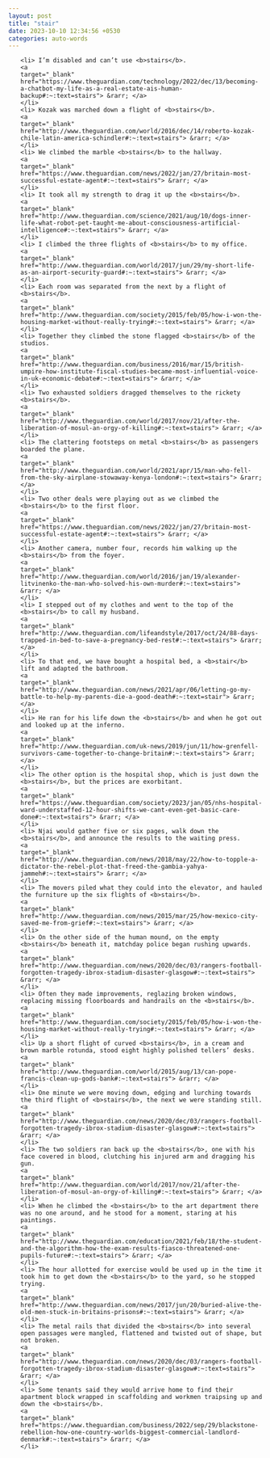 ```yaml
---
layout: post
title: "stair"
date: 2023-10-10 12:34:56 +0530
categories: auto-words
---
```

<ol>

    <li> I’m disabled and can’t use <b>stairs</b>.
    <a 
    target="_blank" 
    href="https://www.theguardian.com/technology/2022/dec/13/becoming-a-chatbot-my-life-as-a-real-estate-ais-human-backup#:~:text=stairs"> &rarr; </a>
    </li>
    <li> Kozak was marched down a flight of <b>stairs</b>.
    <a 
    target="_blank" 
    href="http://www.theguardian.com/world/2016/dec/14/roberto-kozak-chile-latin-america-schindler#:~:text=stairs"> &rarr; </a>
    </li>
    <li> We climbed the marble <b>stairs</b> to the hallway.
    <a 
    target="_blank" 
    href="https://www.theguardian.com/news/2022/jan/27/britain-most-successful-estate-agent#:~:text=stairs"> &rarr; </a>
    </li>
    <li> It took all my strength to drag it up the <b>stairs</b>.
    <a 
    target="_blank" 
    href="http://www.theguardian.com/science/2021/aug/10/dogs-inner-life-what-robot-pet-taught-me-about-consciousness-artificial-intelligence#:~:text=stairs"> &rarr; </a>
    </li>
    <li> I climbed the three flights of <b>stairs</b> to my office.
    <a 
    target="_blank" 
    href="http://www.theguardian.com/world/2017/jun/29/my-short-life-as-an-airport-security-guard#:~:text=stairs"> &rarr; </a>
    </li>
    <li> Each room was separated from the next by a flight of <b>stairs</b>.
    <a 
    target="_blank" 
    href="http://www.theguardian.com/society/2015/feb/05/how-i-won-the-housing-market-without-really-trying#:~:text=stairs"> &rarr; </a>
    </li>
    <li> Together they climbed the stone flagged <b>stairs</b> of the studios.
    <a 
    target="_blank" 
    href="http://www.theguardian.com/business/2016/mar/15/british-umpire-how-institute-fiscal-studies-became-most-influential-voice-in-uk-economic-debate#:~:text=stairs"> &rarr; </a>
    </li>
    <li> Two exhausted soldiers dragged themselves to the rickety <b>stairs</b>.
    <a 
    target="_blank" 
    href="http://www.theguardian.com/world/2017/nov/21/after-the-liberation-of-mosul-an-orgy-of-killing#:~:text=stairs"> &rarr; </a>
    </li>
    <li> The clattering footsteps on metal <b>stairs</b> as passengers boarded the plane.
    <a 
    target="_blank" 
    href="http://www.theguardian.com/world/2021/apr/15/man-who-fell-from-the-sky-airplane-stowaway-kenya-london#:~:text=stairs"> &rarr; </a>
    </li>
    <li> Two other deals were playing out as we climbed the <b>stairs</b> to the first floor.
    <a 
    target="_blank" 
    href="https://www.theguardian.com/news/2022/jan/27/britain-most-successful-estate-agent#:~:text=stairs"> &rarr; </a>
    </li>
    <li> Another camera, number four, records him walking up the <b>stairs</b> from the foyer.
    <a 
    target="_blank" 
    href="http://www.theguardian.com/world/2016/jan/19/alexander-litvinenko-the-man-who-solved-his-own-murder#:~:text=stairs"> &rarr; </a>
    </li>
    <li> I stepped out of my clothes and went to the top of the <b>stairs</b> to call my husband.
    <a 
    target="_blank" 
    href="http://www.theguardian.com/lifeandstyle/2017/oct/24/88-days-trapped-in-bed-to-save-a-pregnancy-bed-rest#:~:text=stairs"> &rarr; </a>
    </li>
    <li> To that end, we have bought a hospital bed, a <b>stair</b> lift and adapted the bathroom.
    <a 
    target="_blank" 
    href="http://www.theguardian.com/news/2021/apr/06/letting-go-my-battle-to-help-my-parents-die-a-good-death#:~:text=stair"> &rarr; </a>
    </li>
    <li> He ran for his life down the <b>stairs</b> and when he got out and looked up at the inferno.
    <a 
    target="_blank" 
    href="http://www.theguardian.com/uk-news/2019/jun/11/how-grenfell-survivors-came-together-to-change-britain#:~:text=stairs"> &rarr; </a>
    </li>
    <li> The other option is the hospital shop, which is just down the <b>stairs</b>, but the prices are exorbitant.
    <a 
    target="_blank" 
    href="https://www.theguardian.com/society/2023/jan/05/nhs-hospital-ward-understaffed-12-hour-shifts-we-cant-even-get-basic-care-done#:~:text=stairs"> &rarr; </a>
    </li>
    <li> Njai would gather five or six pages, walk down the <b>stairs</b>, and announce the results to the waiting press.
    <a 
    target="_blank" 
    href="http://www.theguardian.com/news/2018/may/22/how-to-topple-a-dictator-the-rebel-plot-that-freed-the-gambia-yahya-jammeh#:~:text=stairs"> &rarr; </a>
    </li>
    <li> The movers piled what they could into the elevator, and hauled the furniture up the six flights of <b>stairs</b>.
    <a 
    target="_blank" 
    href="http://www.theguardian.com/news/2015/mar/25/how-mexico-city-saved-me-from-grief#:~:text=stairs"> &rarr; </a>
    </li>
    <li> On the other side of the human mound, on the empty <b>stairs</b> beneath it, matchday police began rushing upwards.
    <a 
    target="_blank" 
    href="http://www.theguardian.com/news/2020/dec/03/rangers-football-forgotten-tragedy-ibrox-stadium-disaster-glasgow#:~:text=stairs"> &rarr; </a>
    </li>
    <li> Often they made improvements, reglazing broken windows, replacing missing floorboards and handrails on the <b>stairs</b>.
    <a 
    target="_blank" 
    href="http://www.theguardian.com/society/2015/feb/05/how-i-won-the-housing-market-without-really-trying#:~:text=stairs"> &rarr; </a>
    </li>
    <li> Up a short flight of curved <b>stairs</b>, in a cream and brown marble rotunda, stood eight highly polished tellers’ desks.
    <a 
    target="_blank" 
    href="http://www.theguardian.com/world/2015/aug/13/can-pope-francis-clean-up-gods-bank#:~:text=stairs"> &rarr; </a>
    </li>
    <li> One minute we were moving down, edging and lurching towards the third flight of <b>stairs</b>, the next we were standing still.
    <a 
    target="_blank" 
    href="http://www.theguardian.com/news/2020/dec/03/rangers-football-forgotten-tragedy-ibrox-stadium-disaster-glasgow#:~:text=stairs"> &rarr; </a>
    </li>
    <li> The two soldiers ran back up the <b>stairs</b>, one with his face covered in blood, clutching his injured arm and dragging his gun.
    <a 
    target="_blank" 
    href="http://www.theguardian.com/world/2017/nov/21/after-the-liberation-of-mosul-an-orgy-of-killing#:~:text=stairs"> &rarr; </a>
    </li>
    <li> When he climbed the <b>stairs</b> to the art department there was no one around, and he stood for a moment, staring at his paintings.
    <a 
    target="_blank" 
    href="http://www.theguardian.com/education/2021/feb/18/the-student-and-the-algorithm-how-the-exam-results-fiasco-threatened-one-pupils-future#:~:text=stairs"> &rarr; </a>
    </li>
    <li> The hour allotted for exercise would be used up in the time it took him to get down the <b>stairs</b> to the yard, so he stopped trying.
    <a 
    target="_blank" 
    href="http://www.theguardian.com/news/2017/jun/20/buried-alive-the-old-men-stuck-in-britains-prisons#:~:text=stairs"> &rarr; </a>
    </li>
    <li> The metal rails that divided the <b>stairs</b> into several open passages were mangled, flattened and twisted out of shape, but not broken.
    <a 
    target="_blank" 
    href="http://www.theguardian.com/news/2020/dec/03/rangers-football-forgotten-tragedy-ibrox-stadium-disaster-glasgow#:~:text=stairs"> &rarr; </a>
    </li>
    <li> Some tenants said they would arrive home to find their apartment block wrapped in scaffolding and workmen traipsing up and down the <b>stairs</b>.
    <a 
    target="_blank" 
    href="https://www.theguardian.com/business/2022/sep/29/blackstone-rebellion-how-one-country-worlds-biggest-commercial-landlord-denmark#:~:text=stairs"> &rarr; </a>
    </li>
